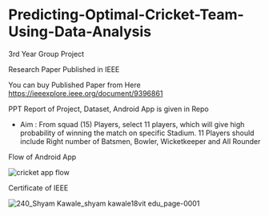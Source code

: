 # Predicting-Optimal-Cricket-Team-Using-Data-Analysis

3rd Year Group Project

Research Paper Published in IEEE

You can buy Published Paper from Here https://ieeexplore.ieee.org/document/9396861


PPT Report of Project, Dataset, Android App is given in Repo

- Aim : From squad (15) Players, select 11 players, which will give high probability of winning the match on specific Stadium. 11 Players should include Right number of Batsmen, Bowler, Wicketkeeper and All Rounder

Flow of Android App

![cricket app flow](https://user-images.githubusercontent.com/53089265/199031231-b5b74251-d5b2-4398-9fdf-8109c7b7d9c1.png)

Certificate of IEEE

![240_Shyam Kawale_shyam kawale18vit edu_page-0001](https://user-images.githubusercontent.com/53089265/199031918-e254cbf7-8f61-4008-a5ea-4e29052f0157.jpg)

